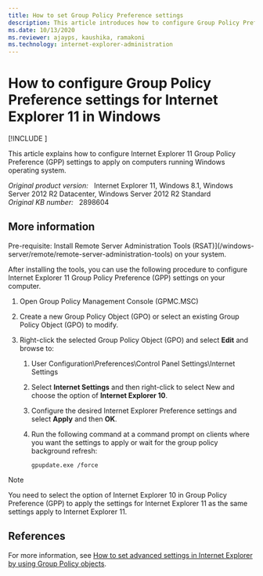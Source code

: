 ```yaml
---
title: How to set Group Policy Preference settings
description: This article introduces how to configure Group Policy Preference settings for Internet Explorer 11.
ms.date: 10/13/2020
ms.reviewer: ajayps, kaushika, ramakoni
ms.technology: internet-explorer-administration
---
```

# How to configure Group Policy Preference settings for Internet Explorer 11 in Windows

[!INCLUDE [](../../../includes/browsers-important.md)]

This article explains how to configure Internet Explorer 11 Group Policy Preference (GPP) settings to apply on computers running Windows operating system.

_Original product version:_ &nbsp; Internet Explorer 11, Windows 8.1, Windows Server 2012 R2 Datacenter, Windows Server 2012 R2 Standard  
_Original KB number:_ &nbsp; 2898604

## More information

Pre-requisite: Install Remote Server Administration Tools (RSAT)](/windows-server/remote/remote-server-administration-tools) on your system.

After installing the tools, you can use the following procedure to configure Internet Explorer 11 Group Policy Preference (GPP) settings on your computer.

1. Open Group Policy Management Console (GPMC.MSC)
2. Create a new Group Policy Object (GPO) or select an existing Group Policy Object (GPO) to modify.
3. Right-click the selected Group Policy Object (GPO) and select **Edit** and browse to:

   1. User Configuration\Preferences\Control Panel Settings\Internet Settings
   1. Select **Internet Settings** and then right-click to select New and choose the option of **Internet Explorer 10**.
   1. Configure the desired Internet Explorer Preference settings and select **Apply** and then **OK**.
   1. Run the following command at a command prompt on clients where you want the settings to apply or wait for the group policy background refresh:

      ```console
      gpupdate.exe /force
      ```

> [!NOTE]
> You need to select the option of Internet Explorer 10 in Group Policy Preference (GPP) to apply the settings for Internet Explorer 11 as the same settings apply to Internet Explorer 11.

## References

For more information, see [How to set advanced settings in Internet Explorer by using Group Policy objects](/troubleshoot/browsers/advanced-settings).
